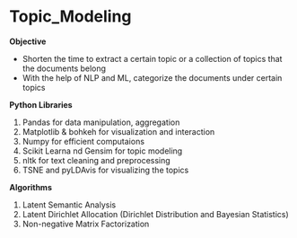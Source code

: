 # Topic_Modeling
**Objective**
- Shorten the time to extract a certain topic or a collection of topics that the documents belong
- With the help of NLP and ML, categorize the documents under certain topics


**Python Libraries**
1. Pandas for data manipulation, aggregation 
2. Matplotlib & bohkeh for visualization and interaction 
3. Numpy for efficient computaions 
4. Scikit Learna nd Gensim for topic modeling
5. nltk for text cleaning and preprocessing
6. TSNE and pyLDAvis for visualizing the topics

**Algorithms**
1. Latent Semantic Analysis
2. Latent Dirichlet Allocation (Dirichlet Distribution and Bayesian Statistics)
3. Non-negative Matrix Factorization 



